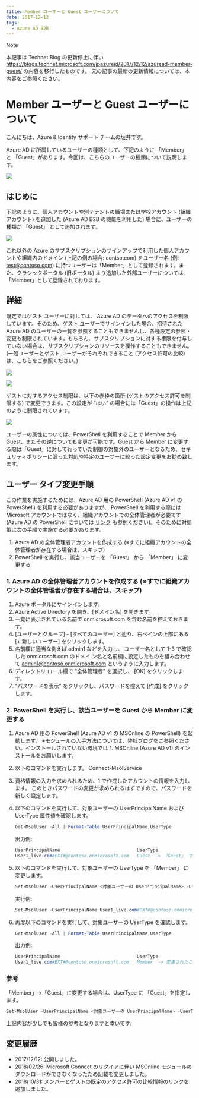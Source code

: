 ```yaml
---
title: Member ユーザーと Guest ユーザーについて
date: 2017-12-12
tags:
  - Azure AD B2B
---
```


> [!NOTE]
> 本記事は Technet Blog の更新停止に伴い https://blogs.technet.microsoft.com/jpazureid/2017/12/12/azuread-member-guest/ の内容を移行したものです。
> 元の記事の最新の更新情報については、本内容をご参照ください。

# Member ユーザーと Guest ユーザーについて

こんにちは、Azure & Identity サポート チームの坂井です。

Azure AD に所属しているユーザーの種類として、下記のように 「Member」 と 「Guest」があります。今回は、こちらのユーザーの種類について説明します。

![](./member-and-guest-user/member-and-guest.png)

## はじめに

下記のように、個人アカウントや別テナントの職場または学校アカウント (組織アカウント) を追加した (Azure AD B2B の機能を利用した) 場合に、ユーザーの種類が 「Guest」 として追加されます。

![](./member-and-guest-user/personal-work-account.png)

これ以外の Azure のサブスクリプションのサインアップで利用した個人アカウントや組織内のドメイン (上記の例の場合: contso.com) をユーザー名 (例: test@contoso.com) に持つユーザーは「Member」として登録されます。また、クラシックポータル  (旧ポータル) より追加した外部ユーザーについては 「Member」として登録されております。

## 詳細

既定ではゲスト ユーザーに対しては、 Azure AD のデータへのアクセスを制限しています。そのため、ゲスト ユーザーでサインインした場合、招待された Azure AD のユーザーの一覧を参照することもできませんし、各種設定の参照・変更も制限されています。もちろん、サブスクリプションに対する権限を付与していない場合は、サブスクリプションのリソースを操作することもできません。
(一般ユーザーとゲスト ユーザーがそれぞれできること (アクセス許可の比較) は、こちらをご参照ください。)

![](./member-and-guest-user/access-denied.png)

![](./member-and-guest-user/no-access-permission.png)

ゲストに対するアクセス制限は、以下の赤枠の箇所 (ゲストのアクセス許可を制限する) で変更できます。この設定が “はい” の場合には「Guest」の操作は上記のように制限されています。

![](./member-and-guest-user/guest-users-permissions-are-limited.png)

ユーザーの属性については、PowerShell を利用することで Member から Guest、またその逆についても変更が可能です。Guest から Member  に変更する際は「Guest」に対して行っていた制御の対象外のユーザーとなるため、セキュリティポリシーに沿った対応や特定のユーザーに絞った設定変更をお勧め致します。

## ユーザー タイプ変更手順

この作業を実施するためには、Azure AD 用の PowerShell (Azure AD v1 の PowerShell) を利用する必要がありますが、 PowerShell を利用する際には Microsoft アカウントではなく、組織アカウントでの全体管理者が必要です (Azure AD の PowerShell については [リンク](https://blogs.technet.microsoft.com/jpazureid/2017/12/04/aad-powershell/) も参照ください)。そのために対処策は次の手順で実施する必要があります。

1. Azure AD の全体管理者アカウントを作成する (※すでに組織アカウントの全体管理者が存在する場合は、スキップ)
2. PowerShell を実行し、該当ユーザーを 「Guest」 から 「Member」 に変更する

### 1. Azure AD の全体管理者アカウントを作成する (※すでに組織アカウントの全体管理者が存在する場合は、スキップ)

1. Azure ポータルにサインインします。
2. Azure Active Directory を開き、[ドメイン名] を開きます。
3. 一覧に表示されている名前で onmicrosoft.com を含む名前を控えておきます。
4. [ユーザーとグループ] - [すべてのユーザー] と辿り、右ペインの上部にある [+ 新しいユーザー] をクリックします。
5. 名前欄に適当な例えば admin1 などを入力し、 ユーザー名として 1-3 で確認した onmicrosoft.com のドメイ
ン名と名前欄に設定したものを組み合わせて admin1@contoso.onmicrosoft.com というように入力します。
6. ディレクトリ ロール欄で "全体管理者" を選択し、 [OK] をクリックします。
7. "パスワードを表示" をクリックし、パスワードを控えて [作成] をクリックします。

### 2. PowerShell を実行し、該当ユーザーを Guest から Member に変更する

1. Azure AD 用の PowerShell (Azure AD v1 の MSOnline の PowerShell) を起動します。
※モジュールの入手方法については、弊社ブログをご参照ください。インストールされていない環境では 1. MSOnline (Azure AD v1) のインストールをお願いします。
2. 以下のコマンドを実行します。
Connect-MsolService
3. 資格情報の入力を求められるため、1 で作成したアカウントの情報を入力します。
このときパスワードの変更が求められるはずですので、パスワードを新しく設定します。
4. 以下のコマンドを実行して、対象ユーザーの UserPrincipalName および UserType 属性値を確認します。

    ```powershell
    Get-MsolUser -All | Format-Table UserPrincipalName,UserType
    ```

    出力例:

    ```powershell
    UserPrincipalName                             UserType
    User1_live.com#EXT#@contoso.onmicrosoft.com   Guest  -> 「Guest」 であることが確認できます。
    ```

5. 以下のコマンドを実行して、対象ユーザーの UserType を 「Member」 に変更します。

    ```powershell
    Set-MsolUser -UserPrincipalName <対象ユーザーの UserPrincipalName> -UserType Member
    ```

    実行例:

    ```powershell
    Set-MsolUser -UserPrincipalName User1_live.com#EXT#@contoso.onmicrosoft.com -UserType Member
    ```

 6. 再度以下のコマンドを実行して、対象ユーザーの UserType を確認します。

    ```powershell
    Get-MsolUser -All | Format-Table UserPrincipalName,UserType
    ```

    出力例:

    ```powershell
    UserPrincipalName                             UserType
    User1_live.com#EXT#@contoso.onmicrosoft.com   Member  -> 変更されたことを確認します。
    ```

### 参考

「Member」→「Guest」に変更する場合は、UserType に 「Guest」を指定します。

```powershell
Set-MsolUser -UserPrincipalName <対象ユーザーの UserPrincipalName> -UserType Guest
```

上記内容が少しでも皆様の参考となりますと幸いです。

## 変更履歴

- 2017/12/12: 公開しました。
- 2018/02/26: Microsoft Connect のリタイアに伴い MSOnline モジュールのダウンロードができなくなったため記載を変更しました。
- 2018/10/31: メンバーとゲストの既定のアクセス許可の比較情報のリンクを追加しました。

